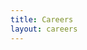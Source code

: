 ```yaml
---
title: Careers
layout: careers
---
```


<!-- Learn more about job and career opportunities at EpiMetrics, Inc. If you have the passion to effect changes in the field of health, regardless of your background, we encourage you to be a part of our team.

Browse through our available openings today to find the best fit for you and your goals. We encourage diversity and inclusivity in our workplace. Students and fresh graduates from baccalaureate and postgraduate programs are welcome to apply. -->